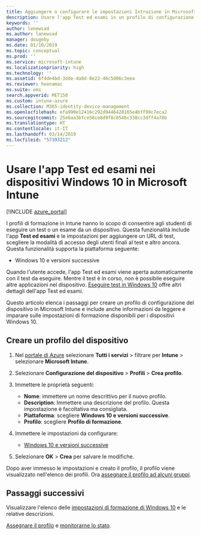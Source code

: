 ```yaml
---
title: Aggiungere o configurare le impostazioni Istruzione in Microsoft Intune - Azure | Microsoft Docs
description: Usare l'app Test ed esami in un profilo di configurazione del dispositivo in Windows 10 e versioni successive in Microsoft Intune. Creare un profilo di configurazione usando le impostazioni Istruzione e immettere l'URL di un'app di test, scegliere la modalità di accesso degli utenti, monitorare lo schermo durante il test e consentire o impedire i suggerimenti di testo durante il test.
keywords: ''
author: lenewsad
ms.author: lanewsad
manager: dougeby
ms.date: 01/10/2019
ms.topic: conceptual
ms.prod: ''
ms.service: microsoft-intune
ms.localizationpriority: high
ms.technology: ''
ms.assetid: 6f4de4bd-3dde-4a8d-8e22-46c5d06c3eea
ms.reviewer: heenamac
ms.suite: ems
search.appverid: MET150
ms.custom: intune-azure
ms.collection: M365-identity-device-management
ms.openlocfilehash: efa990e12416c292d9446428165e4bff99c7eca2
ms.sourcegitcommit: 25e6aa3bfce58ce8d9f8c054bc338cc3dff4a78b
ms.translationtype: HT
ms.contentlocale: it-IT
ms.lasthandoff: 03/14/2019
ms.locfileid: "57393212"
---
```

# <a name="use-the-take-a-test-app-on-windows-10-devices-in-microsoft-intune"></a>Usare l'app Test ed esami nei dispositivi Windows 10 in Microsoft Intune

[!INCLUDE [azure_portal](./includes/azure_portal.md)]

I profili di formazione in Intune hanno lo scopo di consentire agli studenti di eseguire un test o un esame da un dispositivo. Questa funzionalità include l'app **Test ed esami** e le impostazioni per aggiungere un URL di test, scegliere la modalità di accesso degli utenti finali al test e altro ancora. Questa funzionalità supporta la piattaforma seguente:

- Windows 10 e versioni successive

Quando l'utente accede, l'app Test ed esami viene aperta automaticamente con il test da eseguire. Mentre il test è in corso, non è possibile eseguire altre applicazioni nel dispositivo. [Eseguire test in Windows 10](https://docs.microsoft.com/education/windows/take-tests-in-windows-10) offre altri dettagli dell'app Test ed esami.

Questo articolo elenca i passaggi per creare un profilo di configurazione del dispositivo in Microsoft Intune e include anche informazioni da leggere e imparare sulle impostazioni di formazione disponibili per i dispositivi Windows 10.

## <a name="create-a-device-profile"></a>Creare un profilo del dispositivo

1. Nel [portale di Azure](https://portal.azure.com) selezionare **Tutti i servizi** > filtrare per **Intune** > selezionare **Microsoft Intune**.
2. Selezionare **Configurazione del dispositivo** > **Profili** > **Crea profilo**.
3. Immettere le proprietà seguenti:

    - **Nome**: immettere un nome descrittivo per il nuovo profilo.
    - **Description**: Immettere una descrizione del profilo. Questa impostazione è facoltativa ma consigliata.
    - **Piattaforma**: scegliere **Windows 10 e versioni successive**.
    - **Profilo**: scegliere **Profilo di formazione**.

4. Immettere le impostazioni da configurare:

    - [Windows 10 e versioni successive](education-settings-windows.md)

5. Selezionare **OK** > **Crea** per salvare le modifiche.

Dopo aver immesso le impostazioni e creato il profilo, il profilo viene visualizzato nell'elenco dei profili. Ora [assegnare il profilo ad alcuni gruppi](device-profile-assign.md).

## <a name="next-steps"></a>Passaggi successivi

Visualizzare l'elenco delle [ impostazioni di formazione di Windows 10](education-settings-windows.md) e le relative descrizioni.

[Assegnare il profilo](device-profile-assign.md) e [monitorarne lo stato](device-profile-monitor.md).
